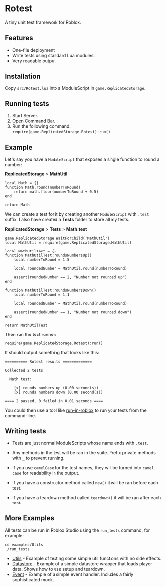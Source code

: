 # Rotest

A tiny unit test framework for Roblox.

## Features

* One-file deployment.
* Write tests using standard Lua modules.
* Very readable output.

## Installation

Copy `src/Rotest.lua` into a ModuleScript in `game.ReplicatedStorage`.

## Running tests

1. Start Server.
2. Open Command Bar.
3. Run the following command: ```require(game.ReplicatedStorage.Rotest):run()```

## Example

Let's say you have a `ModuleScript` that exposes a single function to round a number:

**ReplicatedStorage** > **MathUtil**

```
local Math = {}
function Math.round(numberToRound)
    return math.floor(numberToRound + 0.5)
end

return Math
```

We can create a test for it by creating another `ModuleScript` with  `.test` suffix. I also have created a **Tests** folder to store all my tests.

**ReplicatedStorage** > **Tests** > **Math.test**

```
game.ReplicatedStorage:WaitForChild('MathUtil')
local MathUtil = require(game.ReplicatedStorage.MathUtil)

local MathUtilTest = {}
function MathUtilTest:roundsNumbersUp()
	local numberToRound = 1.5

	local roundedNumber = MathUtil.round(numberToRound)

	assert(roundedNumber == 2, "Number not rounded up")
end

function MathUtilTest:roundsNumbersDown()
	local numberToRound = 1.1

	local roundedNumber = MathUtil.round(numberToRound)

	assert(roundedNumber == 1, "Number not rounded down")
end

return MathUtilTest
```

Then run the test runner:

`require(game.ReplicatedStorage.Rotest):run()`

It should output something that looks like this:

```
========== Rotest results =============

Collected 2 tests

  Math test:

    [x] rounds numbers up (0.00 second(s))
    [x] rounds numbers down (0.00 second(s))

==== 2 passed, 0 failed in 0.01 seconds ====
```

You could then use a tool like [run-in-roblox](https://github.com/rojo-rbx/run-in-roblox) to run your tests from the command-line.

## Writing tests

* Tests are just normal ModuleScripts whose name ends with `.test`.

* Any methods in the test will be ran in the suite. Prefix private methods with ` _ ` to prevent running.

* If you use `camelCase` for the test names, they will be turned into `camel case` for readability in the output.

* If you have a constructor method called `new()` it will be ran before each test.

* If you have a teardown method called `teardown()` it will be ran after each test.

## More Examples

All tests can be run in Roblox Studio using the `run_tests` command, for example:

```
cd examples/Utils
./run_tests
```

* [Utils](./examples/Utils) - Example of testing some simple util functions with no side effects.
* [Datastore](./examples/Datastore) - Example of a simple datastore wrapper that loads player data. Shows how to use setup and teardown.
* [Event](./examples/Event) - Example of a simple event handler. Includes a fairly sophisticated mock.
